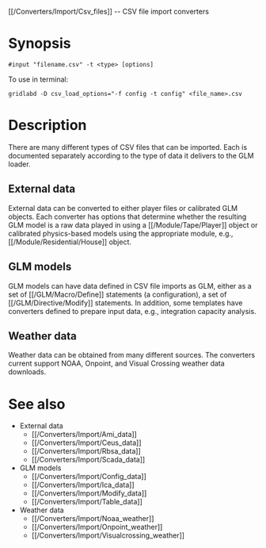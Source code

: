 [[/Converters/Import/Csv_files]] -- CSV file import converters

# Synopsis

~~~
#input "filename.csv" -t <type> [options]
~~~

To use in terminal: 
~~~~
gridlabd -D csv_load_options="-f config -t config" <file_name>.csv
~~~~

# Description

There are many different types of CSV files that can be imported. Each is documented separately according to the type of data it delivers to the GLM loader.

## External data

External data can be converted to either player files or calibrated GLM objects. Each converter has options that determine whether the resulting GLM model is a raw data played in using a [[/Module/Tape/Player]] object or calibrated physics-based models using the appropriate module, e.g., [[/Module/Residential/House]] object.

## GLM models

GLM models can have data defined in CSV file imports as GLM, either as a set of [[/GLM/Macro/Define]] statements (a configuration), a set of [[/GLM/Directive/Modify]] statements.  In addition, some templates have converters defined to prepare input data, e.g., integration capacity analysis.

## Weather data

Weather data can be obtained from many different sources.  The converters current support NOAA, Onpoint, and Visual Crossing weather data downloads.

# See also

* External data
  * [[/Converters/Import/Ami_data]]
  * [[/Converters/Import/Ceus_data]]
  * [[/Converters/Import/Rbsa_data]]
  * [[/Converters/Import/Scada_data]]
* GLM models
  * [[/Converters/Import/Config_data]]
  * [[/Converters/Import/Ica_data]]
  * [[/Converters/Import/Modify_data]]
  * [[/Converters/Import/Table_data]]  
* Weather data
  * [[/Converters/Import/Noaa_weather]]
  * [[/Converters/Import/Onpoint_weather]]
  * [[/Converters/Import/Visualcrossing_weather]]
